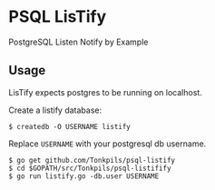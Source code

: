 # PSQL LisTify

PostgreSQL Listen Notify by Example

## Usage

LisTify expects postgres to be running on localhost.

Create a listify database:

```
$ createdb -O USERNAME listify
```

Replace `USERNAME` with your postgresql db username.


```
$ go get github.com/Tonkpils/psql-listify
$ cd $GOPATH/src/Tonkpils/psql-listifify
$ go run listify.go -db.user USERNAME
```

